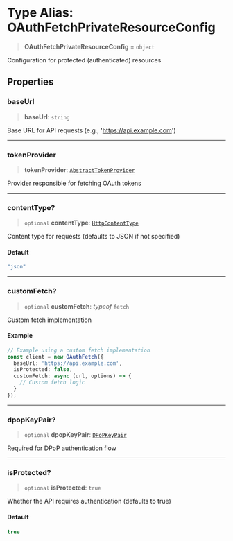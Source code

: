 # Type Alias: OAuthFetchPrivateResourceConfig

> **OAuthFetchPrivateResourceConfig** = `object`

Configuration for protected (authenticated) resources

## Properties

### baseUrl

> **baseUrl**: `string`

Base URL for API requests (e.g., 'https://api.example.com')

***

### tokenProvider

> **tokenProvider**: [`AbstractTokenProvider`](../classes/AbstractTokenProvider.md)

Provider responsible for fetching OAuth tokens

***

### contentType?

> `optional` **contentType**: [`HttpContentType`](HttpContentType.md)

Content type for requests (defaults to JSON if not specified)

#### Default

```ts
"json"
```

***

### customFetch?

> `optional` **customFetch**: *typeof* `fetch`

Custom fetch implementation

#### Example

```ts
// Example using a custom fetch implementation
const client = new OAuthFetch({
  baseUrl: 'https://api.example.com',
  isProtected: false,
  customFetch: async (url, options) => {
    // Custom fetch logic
  }
});
```

***

### dpopKeyPair?

> `optional` **dpopKeyPair**: [`DPoPKeyPair`](DPoPKeyPair.md)

Required for DPoP authentication flow

***

### isProtected?

> `optional` **isProtected**: `true`

Whether the API requires authentication (defaults to true)

#### Default

```ts
true
```
